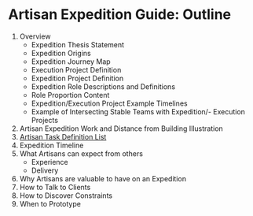 # Artisan Expedition Guide: Outline

1. Overview
    - Expedition Thesis Statement
    - Expedition Origins
    - Expedition Journey Map
    - Execution Project Definition
    - Expedition Project Definition
    - Expedition Role Descriptions and Definitions
    - Role Proportion Content 
    - Expedition/Execution Project Example Timelines 
    - Example of Intersecting Stable Teams with Expedition/- Execution Projects
2. Artisan Expedition Work and Distance from Building Illustration
3. [Artisan Task Definition List](./ArtisanTaskDefinitionList.md)
4. Expedition Timeline
5. What Artisans can expect from others
    - Experience
    - Delivery
6. Why Artisans are valuable to have on an Expedition
7. How to Talk to Clients
8. How to Discover Constraints
9. When to Prototype
